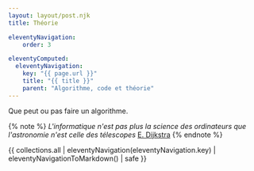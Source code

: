 ```yaml
---
layout: layout/post.njk 
title: Théorie

eleventyNavigation:
    order: 3

eleventyComputed:
  eleventyNavigation:
    key: "{{ page.url }}"
    title: "{{ title }}"
    parent: "Algorithme, code et théorie"  
---
```


<!-- début résumé -->

Que peut ou pas faire un algorithme.

<!-- fin résumé -->

{% note %}
*L'informatique n'est pas plus la science des ordinateurs que l'astronomie n'est celle des télescopes* [E. Dijkstra](https://fr.wikipedia.org/wiki/Edsger_Dijkstra)
{% endnote %}

{{ collections.all | eleventyNavigation(eleventyNavigation.key) | eleventyNavigationToMarkdown() | safe }}
